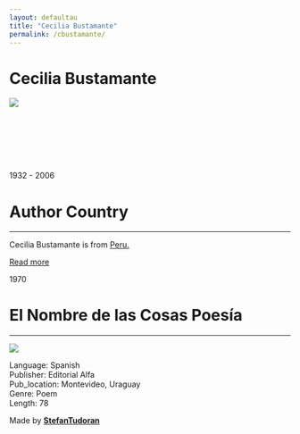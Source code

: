 ```yaml
---
layout: defaultau
title: "Cecilia Bustamante"
permalink: /cbustamante/
---
```

<!-- partial:index.partial.html -->
<div class="content">
    <h1>Cecilia Bustamante</h1>
    <div class="quote">
        <div><img src="http://2.bp.blogspot.com/_1cwQvzB5Ngc/TSIQ1GdB95I/AAAAAAAAAFQ/HCcDdMZB6ZU/s400/cecilia%2Bbustamante.jpg" class="logo"></div>
    </div>
    <div class="timeline">
        <div style="padding-bottom:100px;"></div>
        <div class="block">
            <div class="date right"><p class="right"> 1932 - 2006</p></div>
            <div class="dot"></div>
            <div class="left first">
            <div class="author_country">
                <h1>Author Country</h1><hr>
          <div class="aclocation">  <p>Cecilia Bustamante is from <a href="{{ site.baseurl }}/6">Peru.</a></p></div>
              <div class="acreadmore">  <a href="https://revistazularte.blogia.com/upload/20061024014348-ceciliabustamante.jpg" target="_blank">Read more</a></div>
            </div>
            </div>
        </div>
        <div class="block">
            <div class="date left"><p class="left">1970</p></div>
            <div class="dot"></div>
            <div class="right">
                <h1>El Nombre de las Cosas Poesía</h1><hr>
                <p><img src="https://books.google.dm/books/content?id=FCpCAAAAYAAJ&printsec=frontcover&img=1&zoom=1&imgtk=AFLRE73__bEyRLcZFaCzVKGiNrIAPbScqRZYUrxSvvG5UZZ3KWqhHmCArmWifIOVqJ8DCZBZi60jZ5D6-HzHVEuMMaoQzCDwbHf1HJQKjHz2Luc7HpCtFwA8AAmhQDVRmPjMNPReLGxl.jpg"></p>
                <p>
                Language: Spanish<br/>
                Publisher: Editorial Alfa<br/>
                Pub_location: Montevideo, Uraguay<br/>
                Genre: Poem<br/>
                Length: 78</p>
            </div>
        </div>
        <div id="footer">
        <p id="copyright">Made by&nbsp;<strong><a href="https://www.linkedin.com/in/nicolae-stefan-tudoran-b02291127/" target="_blank">StefanTudoran</a></strong></p>
    </div>
</div>
